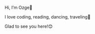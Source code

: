 Hi, I’m Ozge👋

I love coding, reading, dancing, traveling🙂

Glad to see you here!😊
<!---
ozgewebb/ozgewebb is a ✨ special ✨ repository because its `README.md` (this file) appears on your GitHub profile.
You can click the Preview link to take a look at your changes.
--->
